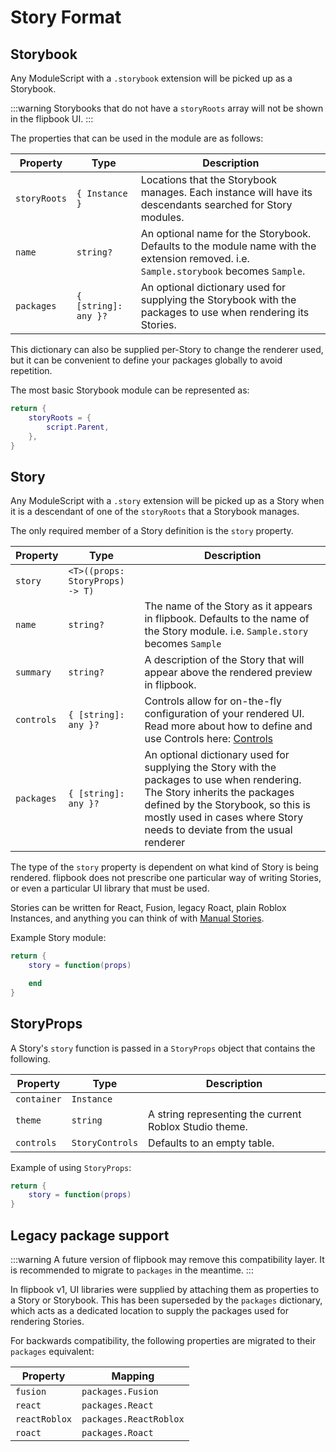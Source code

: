 # Story Format

## Storybook

Any ModuleScript with a `.storybook` extension will be picked up as a Storybook.

:::warning
Storybooks that do not have a `storyRoots` array will not be shown in the flipbook UI.
:::

The properties that can be used in the module are as follows:

| **Property** | **Type**             | **Description**                                                                                                                       |
| ------------ | -------------------- | ------------------------------------------------------------------------------------------------------------------------------------- |
| `storyRoots` | `{ Instance }`       | Locations that the Storybook manages. Each instance will have its descendants searched for Story modules.                             |
| `name`       | `string?`            | An optional name for the Storybook. Defaults to the module name with the extension removed. i.e. `Sample.storybook` becomes `Sample`. |
| `packages`   | `{ [string]: any }?` | An optional dictionary used for supplying the Storybook with the packages to use when rendering its Stories.                          |

This dictionary can also be supplied per-Story to change the renderer used, but it can be convenient to define your packages globally to avoid repetition.

The most basic Storybook module can be represented as:

```lua title="Plain.storybook.luau"
return {
    storyRoots = {
        script.Parent,
    },
}
```

## Story

Any ModuleScript with a `.story` extension will be picked up as a Story when it is a descendant of one of the `storyRoots` that a Storybook manages.

The only required member of a Story definition is the `story` property.

| **Property** | **Type**                        | **Description**                                                                                                                                                                                                                              |
| ------------ | ------------------------------- | -------------------------------------------------------------------------------------------------------------------------------------------------------------------------------------------------------------------------------------------- |
| `story`      | `<T>((props: StoryProps) -> T)` |                                                                                                                                                                                                                                              |
| `name`       | `string?`                       | The name of the Story as it appears in flipbook. Defaults to the name of the Story module. i.e. `Sample.story` becomes `Sample`                                                                                                              |
| `summary`    | `string?`                       | A description of the Story that will appear above the rendered preview in flipbook.                                                                                                                                                          |
| `controls`   | `{ [string]: any }?`            | Controls allow for on-the-fly configuration of your rendered UI. Read more about how to define and use Controls here: [Controls](https://www.notion.so/Controls-12f95b7912f8804388e1d746a6617716?pvs=21)                                     |
| `packages`   | `{ [string]: any }?`            | An optional dictionary used for supplying the Story with the packages to use when rendering. The Story inherits the packages defined by the Storybook, so this is mostly used in cases where  Story needs to deviate from the usual renderer |

The type of the `story` property is dependent on what kind of Story is being rendered. flipbook does not prescribe one particular way of writing Stories, or even a particular UI library that must be used.

Stories can be written for React, Fusion, legacy Roact, plain Roblox Instances, and anything you can think of with [Manual Stories](https://www.notion.so/Story-format-12f95b7912f880068da6d74c472bf186?pvs=21).

Example Story module:

```lua
return {
    story = function(props)

    end
}
```

## StoryProps

A Story's `story` function is passed in a `StoryProps` object that contains the following.

| **Property** | **Type**        | **Description**                                        |
| ------------ | --------------- | ------------------------------------------------------ |
| `container`  | `Instance`      |                                                        |
| `theme`      | `string`        | A string representing the current Roblox Studio theme. |
| `controls`   | `StoryControls` | Defaults to an empty table.                            |

Example of using `StoryProps`:

```lua title="Sample.story.luau"
return {
	story = function(props)
}
```

## Legacy package support

:::warning
A future version of flipbook may remove this compatibility layer. It is recommended to migrate to `packages` in the meantime.
:::

In flipbook v1, UI libraries were supplied by attaching them as properties to a Story or Storybook. This has been superseded by the `packages` dictionary, which acts as a dedicated location to supply the packages used for rendering Stories.

For backwards compatibility, the following properties are migrated to their `packages` equivalent:

| **Property**  | **Mapping**            |
| ------------- | ---------------------- |
| `fusion`      | `packages.Fusion`      |
| `react`       | `packages.React`       |
| `reactRoblox` | `packages.ReactRoblox` |
| `roact`       | `packages.Roact`       |
